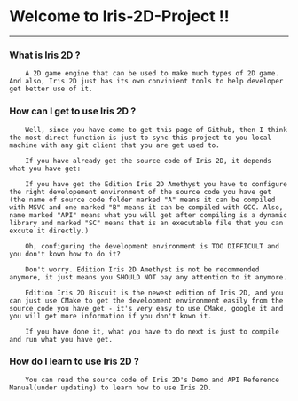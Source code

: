 # Welcome to Iris-2D-Project !!
-----
### What is Iris 2D ?
        A 2D game engine that can be used to make much types of 2D game. And also, Iris 2D just has its own convinient tools to help developer get better use of it.
    
### How can I get to use Iris 2D ?
        Well, since you have come to get this page of Github, then I think the most direct function is just to sync this project to you local machine with any git client that you are get used to.
        
        If you have already get the source code of Iris 2D, it depends what you have get:
        
        If you have get the Edition Iris 2D Amethyst you have to configure the right developement environment of the source code you have get (the name of source code folder marked "A" means it can be compiled with MSVC and one marked "B" means it can be compiled with GCC. Also, name marked "API" means what you will get after compiling is a dynamic library and marked "SC" means that is an executable file that you can excute it directly.)
        
        Oh, configuring the development environment is TOO DIFFICULT and you don't kown how to do it? 
        
        Don't worry. Edition Iris 2D Amethyst is not be recommended anymore, it just means you SHOULD NOT pay any attention to it anymore.
        
        Edition Iris 2D Biscuit is the newest edition of Iris 2D, and you can just use CMake to get the development environment easily from the source code you have get - it's very easy to use CMake, google it and you will get more information if you don't kown it.
        
        If you have done it, what you have to do next is just to compile and run what you have get.
        
### How do I learn to use Iris 2D ?
        You can read the source code of Iris 2D's Demo and API Reference Manual(under updating) to learn how to use Iris 2D.
